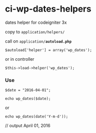 # ci-wp-dates-helpers

dates helper for codeigniter 3x

copy to <code>application/helpers/</code>

call on <code>application/<b>autoload.php</b></code>

<code>$autoload['helper'] = array('wp_dates');</code>

or in controller

<code>$this->load->helper('wp_dates');</code>

<h3>Use</h3>

  <code>$date = "2016-04-01";</code>
  
  <code>echo wp_dates($date);</code>
  
  or
  
  <code>echo wp_dates(date('Y-m-d'));</code>
  
  // output
  April 01, 2016
